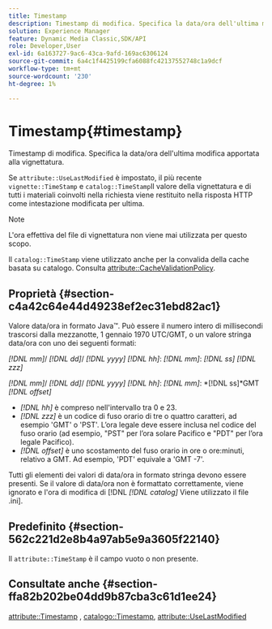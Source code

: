 ```yaml
---
title: Timestamp
description: Timestamp di modifica. Specifica la data/ora dell'ultima modifica apportata alla vignettatura.
solution: Experience Manager
feature: Dynamic Media Classic,SDK/API
role: Developer,User
exl-id: 6a163727-9ac6-43ca-9afd-169ac6306124
source-git-commit: 6a4c1f4425199cfa6088fc42137552748c1a9dcf
workflow-type: tm+mt
source-wordcount: '230'
ht-degree: 1%

---
```


# Timestamp{#timestamp}

Timestamp di modifica. Specifica la data/ora dell&#39;ultima modifica apportata alla vignettatura.

Se `attribute::UseLastModified` è impostato, il più recente `vignette::TimeStamp` e `catalog::TimeStamp`Il valore della vignettatura e di tutti i materiali coinvolti nella richiesta viene restituito nella risposta HTTP come intestazione modificata per ultima.

>[!NOTE]
>
>L&#39;ora effettiva del file di vignettatura non viene mai utilizzata per questo scopo.

Il `catalog::TimeStamp` viene utilizzato anche per la convalida della cache basata su catalogo. Consulta [attribute::CacheValidationPolicy](/help/aem-is-ir-api/ir-api/material-cat/image-rendering-api-ref/c-ir-material-catalog/c-ir-attributes-reference/r-ir-cachevalidationpolicy.md).

## Proprietà {#section-c4a42c64e44d49238ef2ec31ebd82ac1}

Valore data/ora in formato Java™. Può essere il numero intero di millisecondi trascorsi dalla mezzanotte, 1 gennaio 1970 UTC/GMT, o un valore stringa data/ora con uno dei seguenti formati:

*[!DNL mm]*/ *[!DNL dd]*/ *[!DNL yyyy]* *[!DNL hh]*: *[!DNL mm]*: *[!DNL ss]* *[!DNL zzz]*

*[!DNL mm]*/ *[!DNL dd]*/ *[!DNL yyyy]* *[!DNL hh]*: *[!DNL mm]*: *[!DNL ss]*GMT *[!DNL offset]*

* *[!DNL hh]* è compreso nell&#39;intervallo tra 0 e 23.
* *[!DNL zzz]* è un codice di fuso orario di tre o quattro caratteri, ad esempio &#39;GMT&#39; o &#39;PST&#39;. L’ora legale deve essere inclusa nel codice del fuso orario (ad esempio, &quot;PST&quot; per l’ora solare Pacifico e &quot;PDT&quot; per l’ora legale Pacifico).
* *[!DNL offset]* è uno scostamento del fuso orario in ore o ore:minuti, relativo a GMT. Ad esempio, &#39;PDT&#39; equivale a &#39;GMT -7&#39;.

Tutti gli elementi dei valori di data/ora in formato stringa devono essere presenti. Se il valore di data/ora non è formattato correttamente, viene ignorato e l&#39;ora di modifica di [!DNL *[!DNL catalog]* Viene utilizzato il file .ini].

## Predefinito {#section-562c221d2e8b4a97ab5e9a3605f22140}

Il `attribute::TimeStamp` è il campo vuoto o non presente.

## Consultate anche {#section-ffa82b202be04dd9b87cba3c61d1ee24}

[attribute::Timestamp](../../../../../ir-api/material-cat/image-rendering-api-ref/c-ir-material-catalog/c-ir-attributes-reference/r-ir-timestamp.md#reference-8373ad4ee03d4e4b9a8fc96cf42b3181) , [catalogo::Timestamp](../../../../../ir-api/material-cat/image-rendering-api-ref/c-ir-material-catalog/c-ir-material-data-reference/r-ir-timestamp-dataref.md#reference-6daf7973dc4f4b4e9e8165756db7c319), [attribute::UseLastModified](../../../../../ir-api/material-cat/image-rendering-api-ref/c-ir-material-catalog/c-ir-attributes-reference/r-ir-uselastmodified.md#reference-d2ab628c9e004fedbd38324866dbca1d)
